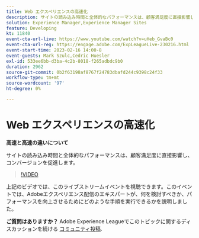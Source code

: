 ```yaml
---
title: Web エクスペリエンスの高速化
description: サイトの読み込み時間と全体的なパフォーマンスは、顧客満足度に直接影響し、コンバージョンを促進します。
solution: Experience Manager,Experience Manager Sites
feature: Developing
kt: 11840
event-cta-url-live: https://www.youtube.com/watch?v=uHeb_GvaBc0
event-cta-url-reg: https://engage.adobe.com/ExpLeagueLive-230216.html
event-start-time: 2023-02-16 14:00-8
event-guests: Mark Szulc,Cedric Huesler
exl-id: 533ee6bb-d3ba-4c2b-8018-f265adbdc9b0
duration: 2962
source-git-commit: 0b2f63198af8767f24783dbafd244c9398c24f33
workflow-type: tm+mt
source-wordcount: '97'
ht-degree: 0%

---
```


# Web エクスペリエンスの高速化

**高速と高速の違いについて**

サイトの読み込み時間と全体的なパフォーマンスは、顧客満足度に直接影響し、コンバージョンを促進します。

>[!VIDEO](https://video.tv.adobe.com/v/3414150/?quality=12&learn=on)

上記のビデオでは、このライブストリームイベントを視聴できます。このイベントでは、Adobeエクスペリエンス配信のエキスパートが、何を検討すべきか、パフォーマンスを向上させるためにどのような手順を実行できるかを説明しました。

**ご質問はありますか？** Adobe Experience Leagueでこのトピックに関するディスカッションを続ける [コミュニティ投稿](https://experienceleaguecommunities.adobe.com/t5/adobe-experience-manager/experience-league-live-post-session-discussion-speeding-up-your/m-p/575513#M36836).

